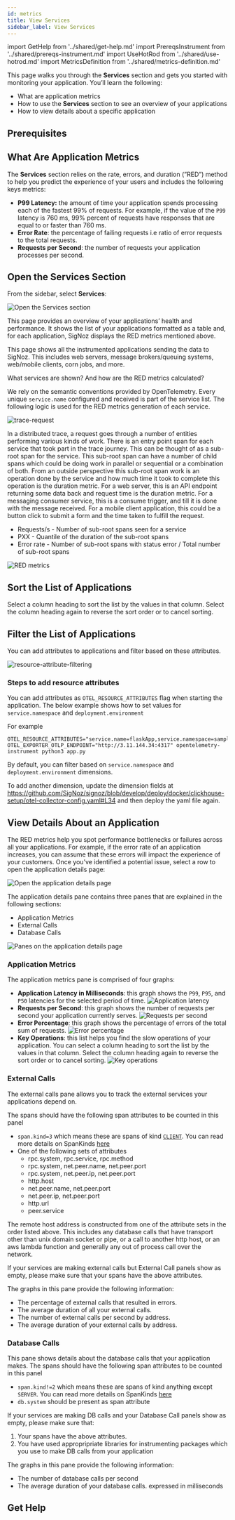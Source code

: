 ```yaml
---
id: metrics
title: View Services
sidebar_label: View Services
---
```


import GetHelp from '../shared/get-help.md'
import PrereqsInstrument from '../shared/prereqs-instrument.md'
import UseHotRod from '../shared/use-hotrod.md'
import MetricsDefinition from '../shared/metrics-definition.md'

This page walks you through the **Services** section and gets you started with monitoring your application. You’ll learn the following:

- What are application metrics
- How to use the **Services** section to see an overview of your applications
- How to view details about a specific application

<UseHotRod />

## Prerequisites

<PrereqsInstrument />

## What Are Application Metrics

<MetricsDefinition />

The **Services** section relies on the rate, errors, and duration (”RED”) method to help you predict the experience of your users and includes the following keys metrics:

- **P99 Latency:** the amount of time your application spends processing each of the fastest 99% of requests. For example, if the value of the `P99` latency is 760 ms, 99% percent of requests have responses that are equal to or faster than 760 ms.
- **Error Rate**: the percentage of failing requests i.e ratio of error requests to the total requests.
- **Requests per Second**: the number of requests your application processes per second.

## Open the Services Section

From the sidebar, select **Services**:

![Open the Services section](/img/docs/open-services-v0.10.2.png)

This page provides an overview of your applications’ health and performance. It shows the list of your applications formatted as a table and, for each application, SigNoz displays the RED metrics mentioned above.

This page shows all the instrumented applications sending the data to SigNoz. This includes web servers, message brokers/queuing systems, web/mobile clients, corn jobs, and more.

What services are shown? And how are the RED metrics calculated?

We rely on the semantic conventions provided by OpenTelemetry. Every unique `service.name` configured and received is part of the service list. The following logic is used for the RED metrics generation of each service.

![trace-request](/img/docs/trace_request_shop.png)

In a distributed trace, a request goes through a number of entities performing various kinds of work. There is an entry point span for each service that took part in the trace journey. This can be thought of as a sub-root span for the service. This sub-root span can have a number of child spans which could be doing work in parallel or sequential or a combination of both. From an outside perspective this sub-root span work is an operation done by the service and how much time it took to complete this operation is the duration metric. For a web server, this is an API endpoint returning some data back and request time is the duration metric. For a messaging consumer service, this is a consume trigger, and till it is done with the message received. For a mobile client application, this could be a button click to submit a form and the time taken to fulfill the request.

- Requests/s - Number of sub-root spans seen for a service
- PXX - Quantile of the duration of the sub-root spans
- Error rate - Number of sub-root spans with status error / Total number of sub-root spans


![RED metrics](/img/docs/open-services-v0.10.2.png)

## Sort the List of Applications

Select a column heading to sort the list by the values in that column. Select the column heading again to reverse the sort order or to cancel sorting.

## Filter the List of Applications

You can add attributes to applications and filter based on these attributes. 

![resource-attribute-filtering](/img/docs/resource-attribute-filtering.png)

### Steps to add resource attributes

You can add attributes as `OTEL_RESOURCE_ATTRIBUTES` flag when starting the application. The below example shows how to set values for `service.namespace` and `deployment.environment`

For example

```
OTEL_RESOURCE_ATTRIBUTES="service.name=flaskApp,service.namespace=sampleapps,deployment.environment=play" OTEL_EXPORTER_OTLP_ENDPOINT="http://3.11.144.34:4317" opentelemetry-instrument python3 app.py
```

By default, you can filter based on `service.namespace` and `deployment.environment` dimensions.

To add another dimension, update the dimension fields at https://github.com/SigNoz/signoz/blob/develop/deploy/docker/clickhouse-setup/otel-collector-config.yaml#L34
 and then deploy the yaml file again.

## View Details About an Application

The RED metrics help you spot performance bottlenecks or failures  across all your applications.  For example, if the error rate of an application increases, you can assume that these errors will impact the experience of your customers. Once you’ve identified a potential issue, select a row to open the application details page:

![Open the application details page](/img/docs/open-application-details-v0.10.2.png)

The application details pane contains three panes that are explained in the following sections:
- Application Metrics
- External Calls
- Database Calls

![Panes on the application details page](/img/docs/application-details-page-panes-v0.10.2.png)

### Application Metrics

The application metrics pane is comprised of four graphs:

- **Application Latency in Milliseconds**: this graph shows the `P99`, `P95`, and `P50` latencies for the selected period of time.
    ![Application latency](/img/docs/application-latency-v0.10.2.png)
- **Requests per Second**: this graph shows the number of requests per second your application currently serves.
    ![Requests per second](/img/docs/requests-per-second-v0.10.2.png)
- **Error Percentage**: this graph shows the percentage of errors of the total sum of requests.
    ![Error percentage](/img/docs/error-percentage-v0.10.2.png)
- **Key Operations**: this list helps you find the slow operations of your application. You can select a column heading to sort the list by the values in that column. Select the column heading again to reverse the sort order or to cancel sorting.
    ![Key operations](/img/docs/key-operations-v0.10.2.png)

### External Calls

The external calls pane allows you to track the external services your applications depend on.

The spans should have the following span attributes to be counted in this panel

- `span.kind=3` which means these are spans of kind [`CLIENT`](https://github.com/open-telemetry/opentelemetry-proto/blob/main/opentelemetry/proto/trace/v1/trace.proto#L139). You can read more details on SpanKinds [here](https://github.com/open-telemetry/opentelemetry-specification/blob/main/specification/trace/api.md#spankind)
- One of the following sets of attributes
    * rpc.system, rpc.service, rpc.method
    * rpc.system, net.peer.name, net.peer.port
    * rpc.system, net.peer.ip, net.peer.port
    * http.host
    * net.peer.name, net.peer.port
    * net.peer.ip, net.peer.port
    * http.url
    * peer.service

The remote host address is constructed from one of the attribute sets in the order listed above. This
includes any database calls that have transport other than unix domain socket or pipe, or a call to another http host, or an aws lambda function and generally any out of process call over the network.

If your services are making external calls but External Call panels show as empty, please make sure that your spans have the above attributes.

The graphs in this pane provide the following information:
- The percentage of external calls that resulted in errors.
- The average duration of all your external calls.
- The number of external calls per second by address.
- The average duration of your external calls by address.

### Database Calls

This pane shows details about the database calls that your application makes. The spans should have the following span attributes to be counted in this panel

- `span.kind!=2` which means these are spans of kind anything except `SERVER`. You can read more details on SpanKinds [here](https://github.com/open-telemetry/opentelemetry-specification/blob/main/specification/trace/api.md#spankind)
- `db.system` should be present as span attribute

If your services are making DB calls and your Database Call panels show as empty, please make sure that:
1. Your spans have the above attributes.
2. You have used appropripriate libraries for instrumenting packages which you use to make DB calls from your application

The graphs in this pane provide the following information:
- The number of database calls per second
- The average duration of your database calls. expressed in milliseconds

## Get Help

<GetHelp />
